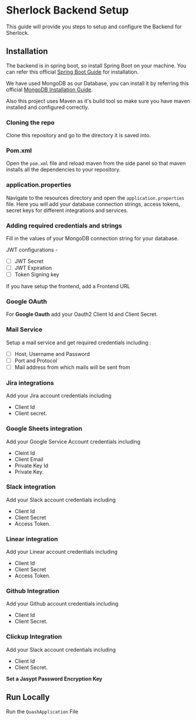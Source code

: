 
# Sherlock Backend Setup

This guide will provide you steps to setup and configure the Backend for Sherlock.
## Installation


The backend is in spring boot, so install Spring Boot on your machine. You can refer this official [Spring Boot Guide](https://docs.spring.io/spring-boot/docs/current/reference/html/getting-started.html#getting-started.installing) for installation.

We have used MongoDB as our Database, you can install it by referring this official [MongoDB Installation Guide](https://www.mongodb.com/docs/manual/installation/).

Also this project uses Maven as it's build tool so make sure you have maven installed and configured correctly.

### Cloning the repo
Clone this repository and go to the directory it is saved into.

### Pom.xml
Open the `pom.xml` file and reload maven from the side panel so that maven installs all the dependencies to your repository.

### application.properties
Navigate to the resources directory and open the `application.properties` file. Here you will add your database connection strings, access tokens, secret keys for different integrations and services.

### Adding required credentials and strings
Fill in the values of your MongoDB connection string for your database.

JWT configurations -
- [ ]  JWT Secret
- [ ]  JWT Expiration
- [ ]  Token Signing key

If you have setup the frontend, add a Frontend URL

### Google OAuth
For **Google Oauth** add your Oauth2 Client Id and Client Secret.

### Mail Service
Setup a mail service and get required credentials including :
- [ ]  Host, Username and Password 
- [ ]  Port and Protocol
- [ ]  Mail address from which mails will be sent from

### Jira integrations
Add your Jira account credentials including 
- Client Id
- Client secret.


### Google Sheets integration
Add your Google Service Account credentials including 
- Cleint Id
- Client Email
- Private Key Id
- Private Key. 

### Slack integration
Add your Slack account credentials including 
- Client Id
- Client Secret
- Access Token.

### Linear integration
Add your Linear account credentials including 
- Client Id
- Client Secret
- Access Token.

### Github Integration
Add your Github account credentials including 
- Client Id
- Client Secret.

### Clickup Integration
Add your Slack account credentials including 
- Client Id
- Client Secret.

**Set a Jasypt Password Encryption Key**

## Run Locally
Run the `QuashApplication` File
